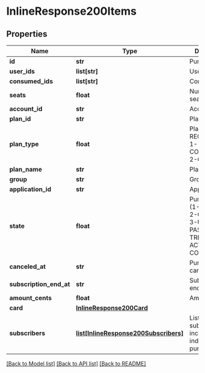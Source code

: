 # InlineResponse200Items

## Properties
Name | Type | Description | Notes
------------ | ------------- | ------------- | -------------
**id** | **str** | Purchase Id | [optional] 
**user_ids** | **list[str]** | User Ids | [optional] 
**consumed_ids** | **list[str]** | Consumed Ids | [optional] 
**seats** | **float** | Number of seats | [optional] 
**account_id** | **str** | Account id | [optional] 
**plan_id** | **str** | Plan id | [optional] 
**plan_type** | **float** | Plan type (0-RECURRING, 1-CONSUMABLE, 2-ONE_TIME) | [optional] 
**plan_name** | **str** | Plan name | [optional] 
**group** | **str** | Group | [optional] 
**application_id** | **str** | Application Id | [optional] 
**state** | **float** | Purchase state (1-DELETED, 2-CANCELED, 3-UNPAID, 4-PAST_DUE,             5-TRIALING, 6-ACTIVE, 7-CONSUMED) | [optional] 
**canceled_at** | **str** | Purchase canceled at | [optional] 
**subscription_end_at** | **str** | Subscription end at | [optional] 
**amount_cents** | **float** | Amount cents | [optional] 
**card** | [**InlineResponse200Card**](InlineResponse200Card.md) |  | [optional] 
**subscribers** | [**list[InlineResponse200Subscribers]**](InlineResponse200Subscribers.md) | List of subscribers included in this individual purchase | [optional] 

[[Back to Model list]](../README.md#documentation-for-models) [[Back to API list]](../README.md#documentation-for-api-endpoints) [[Back to README]](../README.md)



